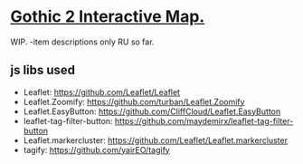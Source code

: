 <h1>
  <a href='https://alex-folts.github.io/Gothic2.Map'>Gothic 2 Interactive Map.</a>
</h1>

WIP.
-item descriptions only RU so far.


## js libs used
   * Leaflet: https://github.com/Leaflet/Leaflet
   * Leaflet.Zoomify: https://github.com/turban/Leaflet.Zoomify
   * Leaflet.EasyButton: https://github.com/CliffCloud/Leaflet.EasyButton
   * leaflet-tag-filter-button: https://github.com/maydemirx/leaflet-tag-filter-button
   * Leaflet.markercluster: https://github.com/Leaflet/Leaflet.markercluster
   * tagify: https://github.com/yairEO/tagify
   